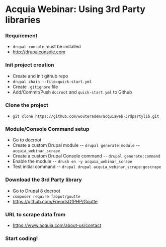 # Acquia Webinar: Using 3rd Party libraries

### Requirement
- `drupal console` must be installed
- http://drupalconsole.com

### Init project creation
- Create and init github repo
-  `drupal chain --file=quick-start.yml`
-  Create `.gitignore` file
- Add/Commit/Push `docroot` and `quick-start.yml` to Github

### Clone the project
- `git clone https://github.com/wouteradem/acquiaweb-3rdpartylib.git`

### Module/Console Command setup 
- Go to docroot
- Create a custom Drupal module
-- `drupal generate:module`
-- `acquia_webinar_scrape`
- Create a custom Drupal Console command
-- `drupal generate:command`
- Enable the module
-- `drush en -y acquia_webinar_scrape`
- Test initial command
-- `drupal drupal acquia_webinar_scrape:goscrape`

### Download the 3rd Party library
- Go to Drupal 8 docroot 
- `composer require fabpot/goutte`
- https://github.com/FriendsOfPHP/Goutte

### URL to scrape data from
- https://www.acquia.com/about-us/contact

### Start coding!